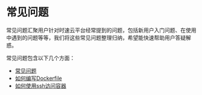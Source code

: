 # 常见问题
常见问题汇聚用户针对时速云平台经常提到的问题，包括新用户入门问题、在使用中遇到的问题等等，我们将这些常见问题整理归纳，希望能快速帮助用户答疑解惑。


常见问题包含以下几个方面：
   * [常见问题](faq.md)
   * [如何编写Dockerfile](dockerfile.md)
   * [如何使用ssh访问容器](ssh.md)
